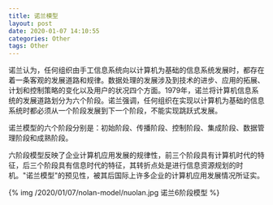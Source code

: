 ```yaml
---
title: 诺兰模型
layout: post
date: 2020-01-07 14:10:55
categories: Other
tags: Other
---
```


诺兰认为，任何组织由手工信息系统向以计算机为基础的信息系统发展时，都存在着一条客观的发展道路和规律。数据处理的发展涉及到技术的进步、应用的拓展、计划和控制策略的变化以及用户的状况四个方面。1979年，诺兰将计算机信息系统的发展道路划分为六个阶段。诺兰强调，任何组织在实现以计算机为基础的信息系统时都必须从一个阶段发展到下一个阶段，不能实现跳跃式发展。

诺兰模型的六个阶段分别是：初始阶段、传播阶段、控制阶段、集成阶段、数据管理阶段和成熟阶段。

六阶段模型反映了企业计算机应用发展的规律性，前三个阶段具有计算机时代的特征，后三个阶段具有信息时代的特征，其转折点处是进行信息资源规划的时机。"诺兰模型"的预见性，被其后国际上许多企业的计算机应用发展情况所证实。

{% img /2020/01/07/nolan-model/nuolan.jpg 诺兰6阶段模型 %}
